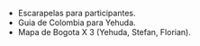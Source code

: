 - Escarapelas para participantes.
- Guia de Colombia para Yehuda.
- Mapa de Bogota X 3 (Yehuda, Stefan, Florian).
